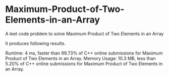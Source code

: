 # Maximum-Product-of-Two-Elements-in-an-Array
A leet code problem to solve Maximum Product of Two Elements in an Array

It produces following results.

Runtime: 4 ms, faster than 99.73% of C++ online submissions for Maximum Product of Two Elements in an Array.
Memory Usage: 10.3 MB, less than 5.20% of C++ online submissions for Maximum Product of Two Elements in an Array.
